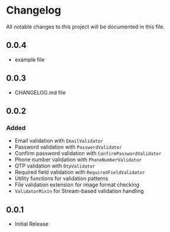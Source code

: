 # Changelog

All notable changes to this project will be documented in this file.

## 0.0.4
- example file


## 0.0.3
- CHANGELOG.md  file


## 0.0.2
### Added
- Email validation with `EmailValidator`
- Password validation with `PasswordValidator`
- Confirm password validation with `ConfirmPasswordValidator`
- Phone number validation with `PhoneNumberValidator`
- OTP validation with `OtpValidator`
- Required field validation with `RequiredFieldValidator`
- Utility functions for validation patterns
- File validation extension for image format checking
- `ValidatorMixin` for Stream-based validation handling

## 0.0.1
- Initial Release
